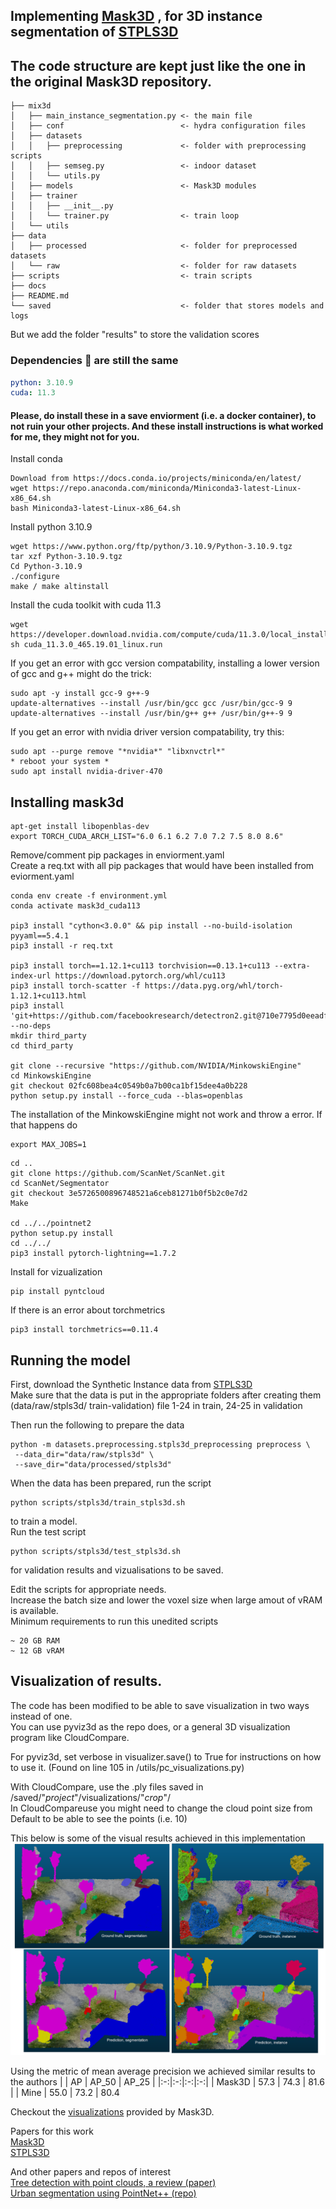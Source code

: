 ## Implementing <a href="https://github.com/JonasSchult/Mask3D">Mask3D</a> , for 3D instance segmentation of <a href="https://github.com/meidachen/STPLS3D">STPLS3D</a>


## The code structure are kept just like the one in the original Mask3D repository. 

```
├── mix3d
│   ├── main_instance_segmentation.py <- the main file
│   ├── conf                          <- hydra configuration files
│   ├── datasets
│   │   ├── preprocessing             <- folder with preprocessing scripts
│   │   ├── semseg.py                 <- indoor dataset
│   │   └── utils.py        
│   ├── models                        <- Mask3D modules
│   ├── trainer
│   │   ├── __init__.py
│   │   └── trainer.py                <- train loop
│   └── utils
├── data
│   ├── processed                     <- folder for preprocessed datasets
│   └── raw                           <- folder for raw datasets
├── scripts                           <- train scripts
├── docs
├── README.md
└── saved                             <- folder that stores models and logs
```

But we add the folder "results" to store the validation scores

### Dependencies :memo: are still the same
```yaml
python: 3.10.9
cuda: 11.3
```

#### Please, do install these in a save enviorment (i.e. a docker container), to not ruin your other projects. And these install instructions is what worked for me, they might not for you.

Install conda
```
Download from https://docs.conda.io/projects/miniconda/en/latest/
wget https://repo.anaconda.com/miniconda/Miniconda3-latest-Linux-x86_64.sh
bash Miniconda3-latest-Linux-x86_64.sh
```

Install python 3.10.9
```
wget https://www.python.org/ftp/python/3.10.9/Python-3.10.9.tgz
tar xzf Python-3.10.9.tgz
Cd Python-3.10.9 
./configure 
make / make altinstall
```

Install the cuda toolkit with cuda 11.3
```
wget https://developer.download.nvidia.com/compute/cuda/11.3.0/local_installers/cuda_11.3.0_465.19.01_linux.run
sh cuda_11.3.0_465.19.01_linux.run
```

If you get an error with gcc version compatability, installing a lower version of gcc and g++ might do the trick:
```
sudo apt -y install gcc-9 g++-9 
update-alternatives --install /usr/bin/gcc gcc /usr/bin/gcc-9 9 
update-alternatives --install /usr/bin/g++ g++ /usr/bin/g++-9 9
```
If you get an error with nvidia driver version compatability, try this:
```
sudo apt --purge remove "*nvidia*" "libxnvctrl*"
* reboot your system *
sudo apt install nvidia-driver-470
```

## Installing mask3d
```
apt-get install libopenblas-dev
export TORCH_CUDA_ARCH_LIST="6.0 6.1 6.2 7.0 7.2 7.5 8.0 8.6"
```
Remove/comment pip packages in enviorment.yaml  
Create a req.txt with all pip packages that would have been installed from eviorment.yaml  
```
conda env create -f environment.yml
conda activate mask3d_cuda113 

pip3 install "cython<3.0.0" && pip install --no-build-isolation pyyaml==5.4.1
pip3 install -r req.txt

pip3 install torch==1.12.1+cu113 torchvision==0.13.1+cu113 --extra-index-url https://download.pytorch.org/whl/cu113 
pip3 install torch-scatter -f https://data.pyg.org/whl/torch-1.12.1+cu113.html 
pip3 install 'git+https://github.com/facebookresearch/detectron2.git@710e7795d0eeadf9def0e7ef957eea13532e34cf' --no-deps
mkdir third_party 
cd third_party

git clone --recursive "https://github.com/NVIDIA/MinkowskiEngine" 
cd MinkowskiEngine 
git checkout 02fc608bea4c0549b0a7b00ca1bf15dee4a0b228
python setup.py install --force_cuda --blas=openblas
```

The installation of the MinkowskiEngine might not work and throw a error.
If that happens do
```
export MAX_JOBS=1
```

```
cd .. 
git clone https://github.com/ScanNet/ScanNet.git 
cd ScanNet/Segmentator 
git checkout 3e5726500896748521a6ceb81271b0f5b2c0e7d2 
Make

cd ../../pointnet2 
python setup.py install 
cd ../../ 
pip3 install pytorch-lightning==1.7.2
```

Install for vizualization
```
pip install pyntcloud
```

If there is an error about torchmetrics
```
pip3 install torchmetrics==0.11.4
```

## Running the model

First, download the Synthetic Instance data from <a href="https://docs.google.com/forms/d/e/1FAIpQLSf0jsHw4Q6FFB6AjEgTkF2tgHdMMFyLjC-7fDHrmV01Kci0aA/viewform">STPLS3D</a>  
Make sure that the data is put in the appropriate folders after creating them (data/raw/stpls3d/    train-validation) file 1-24 in train, 24-25 in validation  

Then run the following to prepare the data  
```
python -m datasets.preprocessing.stpls3d_preprocessing preprocess \
 --data_dir="data/raw/stpls3d" \
 --save_dir="data/processed/stpls3d"
```

When the data has been prepared, run the script  
```
python scripts/stpls3d/train_stpls3d.sh
```
to train a model.  
Run the test script
```
python scripts/stpls3d/test_stpls3d.sh
```
for validation results and vizualisations to be saved.  

Edit the scripts for appropriate needs.  
Increase the batch size and lower the voxel size when large amout of vRAM is available.  
Minimum requirements to run this unedited scripts
```
~ 20 GB RAM
~ 12 GB vRAM
```

## Visualization of results.
The code has been modified to be able to save visualization in two ways instead of one.  
You can use pyviz3d as the repo does, or a general 3D visualization program like CloudCompare.  

For pyviz3d, set verbose in visualizer.save() to True for instructions on how to use it. (Found on line 105 in /utils/pc_visualizations.py)  

With CloudCompare, use the .ply files saved in /saved/"*project*"/visualizations/"*crop*"/  
In CloudCompareuse you might need to change the cloud point size from Default to be able to see the points (i.e. 10)  

This below is some of the visual results achieved in this implementation
![Visual results](https://github.com/henrikfo/Mask3D/blob/main/docs/results.png)  

Using the metric of mean average precision we achieved similar results to the authors
|  | AP | AP_50 | AP_25 | 
|:-:|:-:|:-:|:-:|
| Mask3D | 57.3 | 74.3 | 81.6 | 
| Mine | 55.0 | 73.2 | 80.4



Checkout the <a href="https://omnomnom.vision.rwth-aachen.de/data/mask3d/visualizations/stpls3d/">visualizations</a> provided by Mask3D.

Papers for this work  
<a href="https://arxiv.org/abs/2210.03105">Mask3D</a>  
<a href="https://arxiv.org/abs/2203.09065">STPLS3D</a>  

And other papers and repos of interest  
<a href="https://arxiv.org/abs/2309.16375">Tree detection with point clouds, a review (paper) </a>  
<a href="https://github.com/murtiad/Tree_segmentation-using_PointNet/tree/main">Urban segmentation using PointNet++ (repo)</a>  
